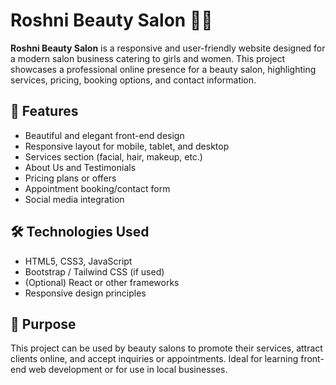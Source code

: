 # Roshni Beauty Salon 💄✨

**Roshni Beauty Salon** is a responsive and user-friendly website designed for a modern salon business catering to girls and women. This project showcases a professional online presence for a beauty salon, highlighting services, pricing, booking options, and contact information.

## 🌟 Features

- Beautiful and elegant front-end design
- Responsive layout for mobile, tablet, and desktop
- Services section (facial, hair, makeup, etc.)
- About Us and Testimonials
- Pricing plans or offers
- Appointment booking/contact form
- Social media integration

## 🛠️ Technologies Used

- HTML5, CSS3, JavaScript
- Bootstrap / Tailwind CSS (if used)
- (Optional) React or other frameworks
- Responsive design principles

## 🎯 Purpose

This project can be used by beauty salons to promote their services, attract clients online, and accept inquiries or appointments. Ideal for learning front-end web development or for use in local businesses.
